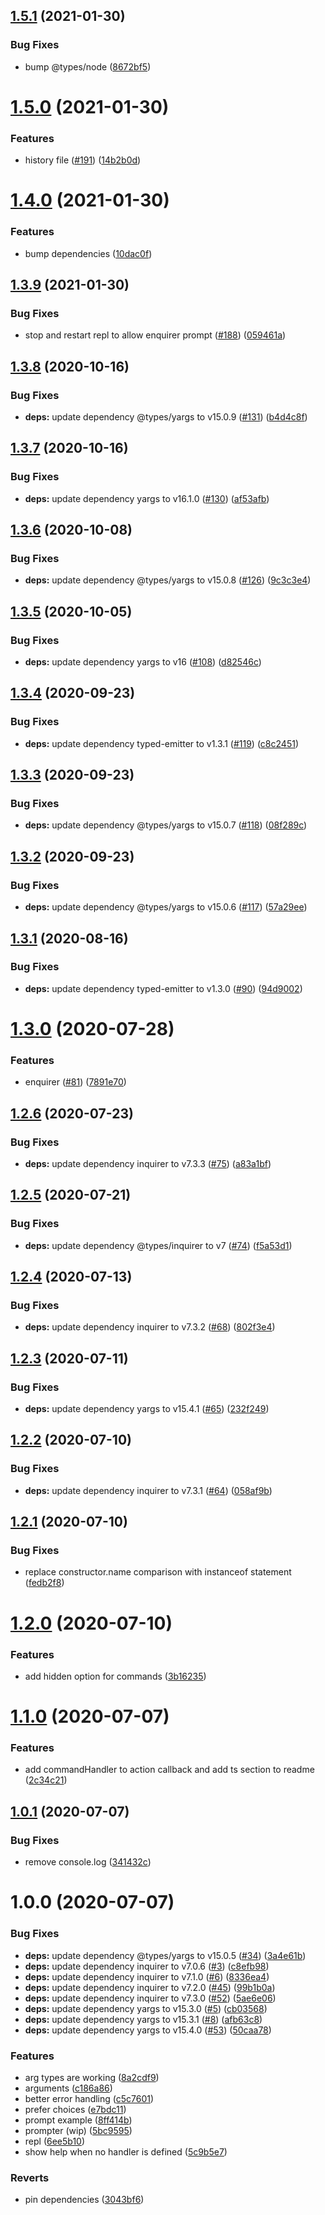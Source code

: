 ## [1.5.1](https://github.com/hongaar/bandersnatch/compare/v1.5.0...v1.5.1) (2021-01-30)


### Bug Fixes

* bump @types/node ([8672bf5](https://github.com/hongaar/bandersnatch/commit/8672bf5e17a2efe88bfcbb913088bb642db6c40a))

# [1.5.0](https://github.com/hongaar/bandersnatch/compare/v1.4.0...v1.5.0) (2021-01-30)


### Features

* history file ([#191](https://github.com/hongaar/bandersnatch/issues/191)) ([14b2b0d](https://github.com/hongaar/bandersnatch/commit/14b2b0d02d9cfa8e60b66489172d0aae10545b5d))

# [1.4.0](https://github.com/hongaar/bandersnatch/compare/v1.3.9...v1.4.0) (2021-01-30)


### Features

* bump dependencies ([10dac0f](https://github.com/hongaar/bandersnatch/commit/10dac0f879d8b760d2c74ac94d560250d2d937d8))

## [1.3.9](https://github.com/hongaar/bandersnatch/compare/v1.3.8...v1.3.9) (2021-01-30)


### Bug Fixes

* stop and restart repl to allow enquirer prompt ([#188](https://github.com/hongaar/bandersnatch/issues/188)) ([059461a](https://github.com/hongaar/bandersnatch/commit/059461af748f4a3ca6948549ccf0c5d5b4190a37))

## [1.3.8](https://github.com/hongaar/bandersnatch/compare/v1.3.7...v1.3.8) (2020-10-16)


### Bug Fixes

* **deps:** update dependency @types/yargs to v15.0.9 ([#131](https://github.com/hongaar/bandersnatch/issues/131)) ([b4d4c8f](https://github.com/hongaar/bandersnatch/commit/b4d4c8fb34d7cc9255dde5bf20487e2388b65a9b))

## [1.3.7](https://github.com/hongaar/bandersnatch/compare/v1.3.6...v1.3.7) (2020-10-16)


### Bug Fixes

* **deps:** update dependency yargs to v16.1.0 ([#130](https://github.com/hongaar/bandersnatch/issues/130)) ([af53afb](https://github.com/hongaar/bandersnatch/commit/af53afbd2e51dd0e6e97b0c84c7bebbb41620986))

## [1.3.6](https://github.com/hongaar/bandersnatch/compare/v1.3.5...v1.3.6) (2020-10-08)


### Bug Fixes

* **deps:** update dependency @types/yargs to v15.0.8 ([#126](https://github.com/hongaar/bandersnatch/issues/126)) ([9c3c3e4](https://github.com/hongaar/bandersnatch/commit/9c3c3e41318fe31391045b77435d373b803b5c6e))

## [1.3.5](https://github.com/hongaar/bandersnatch/compare/v1.3.4...v1.3.5) (2020-10-05)


### Bug Fixes

* **deps:** update dependency yargs to v16 ([#108](https://github.com/hongaar/bandersnatch/issues/108)) ([d82546c](https://github.com/hongaar/bandersnatch/commit/d82546c75f68fe78f946548b374736513749419c))

## [1.3.4](https://github.com/hongaar/bandersnatch/compare/v1.3.3...v1.3.4) (2020-09-23)


### Bug Fixes

* **deps:** update dependency typed-emitter to v1.3.1 ([#119](https://github.com/hongaar/bandersnatch/issues/119)) ([c8c2451](https://github.com/hongaar/bandersnatch/commit/c8c24512f450856649abddca8a7e67b4967b6763))

## [1.3.3](https://github.com/hongaar/bandersnatch/compare/v1.3.2...v1.3.3) (2020-09-23)


### Bug Fixes

* **deps:** update dependency @types/yargs to v15.0.7 ([#118](https://github.com/hongaar/bandersnatch/issues/118)) ([08f289c](https://github.com/hongaar/bandersnatch/commit/08f289c544e872b0d2fb7088adb02add2017a0ef))

## [1.3.2](https://github.com/hongaar/bandersnatch/compare/v1.3.1...v1.3.2) (2020-09-23)


### Bug Fixes

* **deps:** update dependency @types/yargs to v15.0.6 ([#117](https://github.com/hongaar/bandersnatch/issues/117)) ([57a29ee](https://github.com/hongaar/bandersnatch/commit/57a29ee3d9bc8d41b955ef9950d07873696a1370))

## [1.3.1](https://github.com/hongaar/bandersnatch/compare/v1.3.0...v1.3.1) (2020-08-16)


### Bug Fixes

* **deps:** update dependency typed-emitter to v1.3.0 ([#90](https://github.com/hongaar/bandersnatch/issues/90)) ([94d9002](https://github.com/hongaar/bandersnatch/commit/94d90021d3e03fdcb7fdc21ceacb4df3f1d316b6))

# [1.3.0](https://github.com/hongaar/bandersnatch/compare/v1.2.6...v1.3.0) (2020-07-28)


### Features

* enquirer ([#81](https://github.com/hongaar/bandersnatch/issues/81)) ([7891e70](https://github.com/hongaar/bandersnatch/commit/7891e70f11cdbfbae40a3932c51e4104b810c930))

## [1.2.6](https://github.com/hongaar/bandersnatch/compare/v1.2.5...v1.2.6) (2020-07-23)


### Bug Fixes

* **deps:** update dependency inquirer to v7.3.3 ([#75](https://github.com/hongaar/bandersnatch/issues/75)) ([a83a1bf](https://github.com/hongaar/bandersnatch/commit/a83a1bf9ebc74226d3f87f9f450397f90f3524ac))

## [1.2.5](https://github.com/hongaar/bandersnatch/compare/v1.2.4...v1.2.5) (2020-07-21)


### Bug Fixes

* **deps:** update dependency @types/inquirer to v7 ([#74](https://github.com/hongaar/bandersnatch/issues/74)) ([f5a53d1](https://github.com/hongaar/bandersnatch/commit/f5a53d1a4b6b164fee0cf442d3803953394ded25))

## [1.2.4](https://github.com/hongaar/bandersnatch/compare/v1.2.3...v1.2.4) (2020-07-13)


### Bug Fixes

* **deps:** update dependency inquirer to v7.3.2 ([#68](https://github.com/hongaar/bandersnatch/issues/68)) ([802f3e4](https://github.com/hongaar/bandersnatch/commit/802f3e4edd453298a408b37ab40dd3a9a8929918))

## [1.2.3](https://github.com/hongaar/bandersnatch/compare/v1.2.2...v1.2.3) (2020-07-11)


### Bug Fixes

* **deps:** update dependency yargs to v15.4.1 ([#65](https://github.com/hongaar/bandersnatch/issues/65)) ([232f249](https://github.com/hongaar/bandersnatch/commit/232f24914301d0254dc3f49446b1bcce5484cb6c))

## [1.2.2](https://github.com/hongaar/bandersnatch/compare/v1.2.1...v1.2.2) (2020-07-10)


### Bug Fixes

* **deps:** update dependency inquirer to v7.3.1 ([#64](https://github.com/hongaar/bandersnatch/issues/64)) ([058af9b](https://github.com/hongaar/bandersnatch/commit/058af9ba0724706319476309c3edc7ea344a01a3))

## [1.2.1](https://github.com/hongaar/bandersnatch/compare/v1.2.0...v1.2.1) (2020-07-10)

### Bug Fixes

- replace constructor.name comparison with instanceof statement ([fedb2f8](https://github.com/hongaar/bandersnatch/commit/fedb2f88a93597501bf23a00424e9c81ee154b36))

# [1.2.0](https://github.com/hongaar/bandersnatch/compare/v1.1.0...v1.2.0) (2020-07-10)

### Features

- add hidden option for commands ([3b16235](https://github.com/hongaar/bandersnatch/commit/3b16235279638f4c0151ff6d0f919a25a8969722))

# [1.1.0](https://github.com/hongaar/bandersnatch/compare/v1.0.1...v1.1.0) (2020-07-07)

### Features

- add commandHandler to action callback and add ts section to readme ([2c34c21](https://github.com/hongaar/bandersnatch/commit/2c34c21626e5146b78f12a62362623663d09fb95))

## [1.0.1](https://github.com/hongaar/bandersnatch/compare/v1.0.0...v1.0.1) (2020-07-07)

### Bug Fixes

- remove console.log ([341432c](https://github.com/hongaar/bandersnatch/commit/341432c2f13711808ef48da0f1afb0a260c4c7df))

# 1.0.0 (2020-07-07)

### Bug Fixes

- **deps:** update dependency @types/yargs to v15.0.5 ([#34](https://github.com/hongaar/bandersnatch/issues/34)) ([3a4e61b](https://github.com/hongaar/bandersnatch/commit/3a4e61b225802a5e015b334356914f3d560a4eaf))
- **deps:** update dependency inquirer to v7.0.6 ([#3](https://github.com/hongaar/bandersnatch/issues/3)) ([c8efb98](https://github.com/hongaar/bandersnatch/commit/c8efb98f8ba560ec499623de9fc044ba8db9ae8a))
- **deps:** update dependency inquirer to v7.1.0 ([#6](https://github.com/hongaar/bandersnatch/issues/6)) ([8336ea4](https://github.com/hongaar/bandersnatch/commit/8336ea4a56aa66b22815985fc0f4026c68389ae0))
- **deps:** update dependency inquirer to v7.2.0 ([#45](https://github.com/hongaar/bandersnatch/issues/45)) ([99b1b0a](https://github.com/hongaar/bandersnatch/commit/99b1b0ae77af2e68fba180d350c4834b8e61a8ff))
- **deps:** update dependency inquirer to v7.3.0 ([#52](https://github.com/hongaar/bandersnatch/issues/52)) ([5ae6e06](https://github.com/hongaar/bandersnatch/commit/5ae6e066c2d1e764da5ccec7f6d0c21c67493e0f))
- **deps:** update dependency yargs to v15.3.0 ([#5](https://github.com/hongaar/bandersnatch/issues/5)) ([cb03568](https://github.com/hongaar/bandersnatch/commit/cb03568e24e0ae9e078064b13dcff93c3f0441c8))
- **deps:** update dependency yargs to v15.3.1 ([#8](https://github.com/hongaar/bandersnatch/issues/8)) ([afb63c8](https://github.com/hongaar/bandersnatch/commit/afb63c847c72ab79838cc20f4c13b077afdb8201))
- **deps:** update dependency yargs to v15.4.0 ([#53](https://github.com/hongaar/bandersnatch/issues/53)) ([50caa78](https://github.com/hongaar/bandersnatch/commit/50caa783a098f92e1ab3c57a643e519da513f004))

### Features

- arg types are working ([8a2cdf9](https://github.com/hongaar/bandersnatch/commit/8a2cdf96110b11172850f000c39c5790ecc6e791))
- arguments ([c186a86](https://github.com/hongaar/bandersnatch/commit/c186a86ff672dc46c96dfbaccf4017fe7fda9937))
- better error handling ([c5c7601](https://github.com/hongaar/bandersnatch/commit/c5c760105b34f2b15c20ddd7d3771dc9eff69eee))
- prefer choices ([e7bdc11](https://github.com/hongaar/bandersnatch/commit/e7bdc117ee851868345ff771b9879db8107a969b))
- prompt example ([8ff414b](https://github.com/hongaar/bandersnatch/commit/8ff414bb3a801ddd19adbf5327a8f5ee8f4896d1))
- prompter (wip) ([5bc9595](https://github.com/hongaar/bandersnatch/commit/5bc95954082c2d41a15cd914f9fc27e0b1b012ff))
- repl ([6ee5b10](https://github.com/hongaar/bandersnatch/commit/6ee5b10378847c05f7f111bcee6c3c79889c9058))
- show help when no handler is defined ([5c9b5e7](https://github.com/hongaar/bandersnatch/commit/5c9b5e7ed3d9d8b7cdc1677d0ecb7b5615be7e6d))

### Reverts

- pin dependencies ([3043bf6](https://github.com/hongaar/bandersnatch/commit/3043bf63a2a07d43a19c3a6e7ebae54e325387a3))
